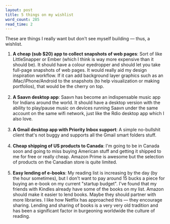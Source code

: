 ```yaml
---
layout: post
title: 5 things on my wishlist
word_count: 285
read_time: 2
---
```


These are things I really want but don't see myself building — thus, a wishlist. 

1. **A cheap (sub $20) app to collect snapshots of web pages**: Sort of like LittleSnapper or Ember (which I think is way more expensive than it should be). It should have a colour eyedropper and should let you take full-page snapshots of web pages. It would really aid my design inspiration workflow. If it can add background layer graphics such as an iMac/iPhone/Android to the snapshots (to help visualization or making portfolios), that would be the cherry on top.<br/><br/>
2. **A Saavn desktop app**: Saavn has become an indispensable music app for Indians around the world. It should have a desktop version with the ability to play/pause music on devices running Saavn under the same account on the same wifi network, just like the Rdio desktop app which I  also love.<br/><br/>
3. **A Gmail desktop app with Priority Inbox support**: A simple no-bullshit client that's not buggy and supports all the Gmail smart folders stuff.<br/><br/>
4. **Cheap shipping of US products to Canada**: I'm going to be in Canada soon and going to miss buying American stuff and getting it shipped to me for free or really cheap. Amazon Prime is awesome but the selection of products on the Canadian store is quite limited.<br/><br/>
5. **Easy lending of e-books**: My reading list is increasing by the day (by the hour sometimes), but I don't want to pay around 15 bucks a piece for buying an e-book on my current "startup budget". I've found that my friends with Kindles already have some of the books on my list. Amazon should make it easier to lend books. Maybe they should partner with more libraries. I like how Netflix has approached this — they encourage sharing. Lending and sharing of books is a very very old tradition and has been a significant factor in burgeoning worldwide the culture of reading.